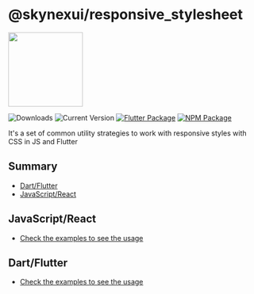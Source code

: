 # @skynexui/responsive_stylesheet

[<img width="150px" src="https://www.datocms-assets.com/31049/1618983297-powered-by-vercel.svg" />](https://vercel.com/?utm_source=skynexui&utm_campaign=oss)

![Downloads](https://img.shields.io/npm/dw/@skynexui/responsive_stylesheet?color=orange) ![Current Version](https://img.shields.io/npm/v/@skynexui/responsive_stylesheet?color=green&label=version&cache=1) [![Flutter Package](https://img.shields.io/badge/skynexui__responsive__stylesheet-fluttter-blue)](https://pub.dev/packages/skynexui_responsive_stylesheet) [![NPM Package](https://img.shields.io/badge/@skynexui/responsive__stylesheet-npm-red)](https://www.npmjs.com/package/@skynexui/responsive_stylesheet)

It's a set of common utility strategies to work with responsive styles with CSS in JS and Flutter

## Summary
- [Dart/Flutter](#dartflutter)
- [JavaScript/React](#javascriptreact)

## JavaScript/React

- [Check the examples to see the usage](https://github.com/skynexui/responsive_stylesheet/tree/main/examples/with_react_sample)


## Dart/Flutter

- [Check the examples to see the usage](https://github.com/skynexui/responsive_stylesheet/tree/main/examples/with_flutter_sample)
